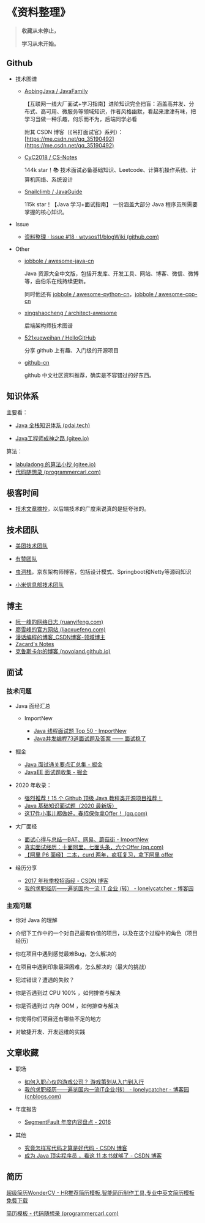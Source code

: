 # 《资料整理》



> **收藏从未停止，**
>
> **学习从未开始。**



## Github

- 技术图谱

  - [AobingJava / JavaFamily](https://github.com/AobingJava/JavaFamily)

    【互联网一线大厂面试+学习指南】进阶知识完全扫盲：涵盖高并发、分布式、高可用、微服务等领域知识，作者风格幽默，看起来津津有味，把学习当做一种乐趣，何乐而不为，后端同学必看

    附其 CSDN 博客（《吊打面试官》系列）：[https://me.csdn.net/qq_35190492](https://me.csdn.net/qq_35190492)

  - [CyC2018 / CS-Notes](https://github.com/CyC2018/CS-Notes)

    144k star！📚 技术面试必备基础知识、Leetcode、计算机操作系统、计算机网络、系统设计

  - [Snailclimb / JavaGuide](https://github.com/Snailclimb/JavaGuide)

    115k star！【Java 学习+面试指南】 一份涵盖大部分 Java 程序员所需要掌握的核心知识。

- Issue

  - [资料整理 · Issue #18 · wtysos11/blogWiki (github.com)](https://github.com/wtysos11/blogWiki/issues/18)

- Other

  - [jobbole / awesome-java-cn](https://github.com/jobbole/awesome-java-cn)

    Java 资源大全中文版，包括开发库、开发工具、网站、博客、微信、微博等，由伯乐在线持续更新。

    同时他还有 [jobbole / awesome-python-cn](https://github.com/jobbole/awesome-python-cn)，[jobbole / awesome-cpp-cn](https://github.com/jobbole/awesome-cpp-cn)

  - [xingshaocheng / architect-awesome](https://github.com/xingshaocheng/architect-awesome)

    后端架构师技术图谱

  - [521xueweihan / HelloGitHub](https://github.com/521xueweihan/HelloGitHub)

    分享 github 上有趣、入门级的开源项目

  - [github-cn](https://www.githubs.cn/awesome)

    github 中文社区资料推荐，确实是不容错过的好东西。





## 知识体系

主要看：

- [Java 全栈知识体系 (pdai.tech)](https://www.pdai.tech/)

- [Java工程师成神之路 (gitee.io)](http://hollischuang.gitee.io/tobetopjavaer/#/)

算法：

- [labuladong 的算法小抄 (gitee.io)](https://labuladong.gitee.io/algo/)
- [代码随想录 (programmercarl.com)](https://www.programmercarl.com/)





## 极客时间

- [技术文章摘抄](http://learn.lianglianglee.com/)，以后端技术的广度来说真的是挺夸张的。





## 技术团队

- [美团技术团队](https://tech.meituan.com/)

- [有赞团队](https://tech.youzan.com/)

- [虫洞栈](https://bugstack.cn/)，京东架构师博客，包括设计模式、Springboot和Netty等源码知识

- [小米信息部技术团队](https://xiaomi-info.github.io/tags/)





## 博主

- [阮一峰的网络日志 (ruanyifeng.com)](http://www.ruanyifeng.com/blog/)
- [廖雪峰的官方网站 (liaoxuefeng.com)](https://www.liaoxuefeng.com/)
- [漫话编程的博客_CSDN博客-领域博主](https://blog.csdn.net/weixin_43167418?t=1)
- [Zacard's Notes](https://zacard.net/)
- [克鲁斯卡尔的博客 (novoland.github.io)](http://novoland.github.io/index.html)





## 面试

### 技术问题

- Java 面经汇总

  - ImportNew

    - [Java 线程面试题 Top 50 - ImportNew](http://www.importnew.com/12773.html)
    - [Java并发编程73道面试题及答案 —— 面试稳了](https://mp.weixin.qq.com/s/Bewg1-MaaUcqJuXq9ydivA)

- 掘金
  
  - [Java 面试通关要点汇总集 - 掘金](https://juejin.cn/post/6844903567338242061?utm_source=gold_browser_extension#heading-1)
  - [JavaEE 面试题收集 - 掘金](https://juejin.im/post/58a6ad5461ff4b78fca442eb)

- 2020 年收录：
  
  - [强烈推荐！15 个 Github 顶级 Java 教程类开源项目推荐！](https://blog.csdn.net/qq_34337272/article/details/104423823)
  - [Java 基础知识面试题（2020 最新版）](https://blog.csdn.net/ThinkWon/article/details/104390612)
  - [这17件小事儿都做好，春招保你拿Offer！ (qq.com)](https://mp.weixin.qq.com/s/daMfZc0hkoA4bP-gmR32BA)

- 大厂面经

  - [面试心得与总结—BAT、网易、蘑菇街 - ImportNew](http://www.importnew.com/22637.html)
  - [真实面试经历：十面阿里，七面头条，六个Offer (qq.com)](https://mp.weixin.qq.com/s/QJ-iKbKaavU667eFSO1OPg)
  - [【阿里 P6 面经】二本，curd 两年，疯狂复习，拿下阿里 offer](https://blog.csdn.net/qq_35190492/article/details/105186878)

- 经历分享

  - [2017 年秋季校招面经 - CSDN 博客](http://blog.csdn.net/huachao1001/article/details/52247268)
  - [我的求职经历——遍览国内一流 IT 企业 (转） - lonelycatcher - 博客园](http://www.cnblogs.com/lonelycatcher/archive/2012/03/10/2388889.html)



### 主观问题

- 你对 Java 的理解

- 介绍下工作中的一个对自己最有价值的项目，以及在这个过程中的角色（项目经历）

- 你在项目中遇到感觉最难Bug，怎么解决的

- 在项目中遇到印象最深困难，怎么解决的（最大的挑战）

- 犯过错误？遭遇的失败？

- 你是否遇到过 CPU 100% ，如何排查与解决

- 你是否遇到过 内存 OOM ，如何排查与解决

- 你觉得你们项目还有哪些不足的地方

- 对敏捷开发、开发运维的实践





## 文章收藏

- 职场

  - [如何入职心仪的游戏公司？ 游戏策划从入门到入行](https://www.gameres.com/840718.html)
  - [我的求职经历——遍览国内一流IT企业(转） - lonelycatcher - 博客园 (cnblogs.com)](https://www.cnblogs.com/lonelycatcher/archive/2012/03/10/2388889.html)

- 年度报告

  - [SegmentFault 年度内容盘点 - 2016](https://summary.segmentfault.com/2016/#/)

- 其他

  - [究竟怎样写代码才算是好代码 - CSDN 博客](http://blog.csdn.net/u013970991/article/details/52609083)
  - [成为 Java 顶尖程序员 ，看这 11 本书就够了 - CSDN 博客](https://blog.csdn.net/u012410733/article/details/51869105)





## 简历

[超级简历WonderCV - HR推荐简历模板,智能简历制作工具,专业中英文简历模板免费下载](https://www.wondercv.com/)

[简历模板 - 代码随想录 (programmercarl.com)](https://programmercarl.com/前序/程序员简历.html#简历模板)

